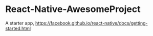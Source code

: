 # React-Native-AwesomeProject
A starter app, https://facebook.github.io/react-native/docs/getting-started.html
